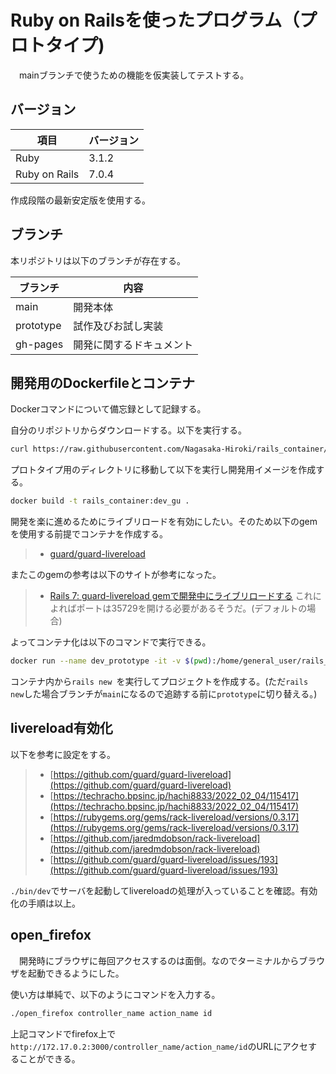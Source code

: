 # Ruby on Railsを使ったプログラム（プロトタイプ)
　mainブランチで使うための機能を仮実装してテストする。

## バージョン
|項目|バージョン|
|-|-|
|Ruby|3.1.2|
|Ruby on Rails|7.0.4|

作成段階の最新安定版を使用する。

## ブランチ
本リポジトリは以下のブランチが存在する。

|ブランチ|内容|
|-|-|
|main|開発本体|
|prototype|試作及びお試し実装|
|gh-pages|開発に関するドキュメント|

## 開発用のDockerfileとコンテナ
Dockerコマンドについて備忘録として記録する。

自分のリポジトリからダウンロードする。以下を実行する。
```bash
curl https://raw.githubusercontent.com/Nagasaka-Hiroki/rails_container/main/Dockerfile_dev_gu > Dockerfile
```
プロトタイプ用のディレクトリに移動して以下を実行し開発用イメージを作成する。
```bash
docker build -t rails_container:dev_gu .
```
開発を楽に進めるためにライブリロードを有効にしたい。そのため以下のgemを使用する前提でコンテナを作成する。
> - [guard/guard-livereload](https://github.com/guard/guard-livereload)

またこのgemの参考は以下のサイトが参考になった。
> - [Rails 7: guard-livereload gemで開発中にライブリロードする](https://techracho.bpsinc.jp/hachi8833/2022_02_04/115417)
これによればポートは35729を開ける必要があるそうだ。(デフォルトの場合)

よってコンテナ化は以下のコマンドで実行できる。
```bash
docker run --name dev_prototype -it -v $(pwd):/home/general_user/rails_dir -p 35729:35729  rails_container:dev_gu
```
コンテナ内から`rails new `を実行してプロジェクトを作成する。(ただ`rails new`した場合ブランチが`main`になるので追跡する前に`prototype`に切り替える。)

## livereload有効化
以下を参考に設定をする。
> - [https://github.com/guard/guard-livereload](https://github.com/guard/guard-livereload)
> - [https://techracho.bpsinc.jp/hachi8833/2022_02_04/115417](https://techracho.bpsinc.jp/hachi8833/2022_02_04/115417)
> - [https://rubygems.org/gems/rack-livereload/versions/0.3.17](https://rubygems.org/gems/rack-livereload/versions/0.3.17)
> - [https://github.com/jaredmdobson/rack-livereload](https://github.com/jaredmdobson/rack-livereload)
> - [https://github.com/guard/guard-livereload/issues/193](https://github.com/guard/guard-livereload/issues/193)

`./bin/dev`でサーバを起動してlivereloadの処理が入っていることを確認。有効化の手順は以上。

## open_firefox
　開発時にブラウザに毎回アクセスするのは面倒。なのでターミナルからブラウザを起動できるようにした。

使い方は単純で、以下のようにコマンドを入力する。
```bash
./open_firefox controller_name action_name id
```
上記コマンドでfirefox上で`http://172.17.0.2:3000/controller_name/action_name/id`のURLにアクセすることができる。